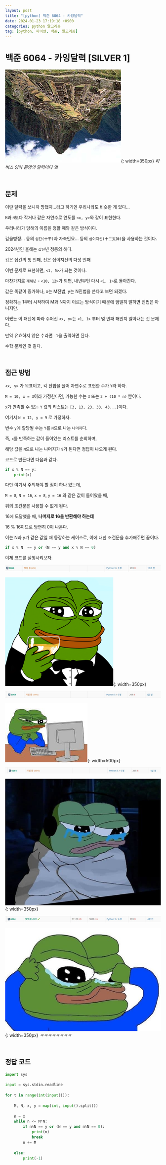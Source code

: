 ```yaml
---
layout: post
title: "[python] 백준 6064 - 카잉달력"
date: 2024-01-23 17:19:18 +0900
categories: python 알고리즘
tag: [python, 파이썬, 백준, 알고리즘]
---
```


# 백준 6064 - 카잉달력 [SILVER 1]

![카잉문명](/assets/img/posting/카잉달력.jpg){: width=350px}
_리버스 잉카 문명의 달력이다 엌_

<br>

## 문제

이딴 달력을 쓰니까 망했지...라고 하기엔 우리나라도 비슷한 게 있다...

`M`과 `N`보다 작거나 같은 자연수로 연도를 `<x, y>`와 같이 표현한다.

우리나라가 당해의 이름을 정할 때와 같은 방식이다.

갑을병정... 등의 `십간(十干)`과 자축인묘... 등의 `십이지신(十二支神)`을 사용하는 것이다.

2024년인 올해는 `갑진`년 청룡의 해다.

갑은 십간의 첫 번째, 진은 십이지신의 다섯 번째

이번 문제로 표현하면, `<1, 5>`가 되는 것이다.

마찬가지로 `계해년` - `<10, 12>`가 되면, 내년부턴 다시 `<1, 1>`로 돌아간다.

값은 똑같이 증가하나, x는 M진법, y는 N진법을 쓴다고 보면 되겠다.

정확히는 1부터 시작하여 M과 N까지 이르는 방식이기 때문에 엄밀히 말하면 진법은 아니지만.

어쨌든 이 패턴에 따라 주어진 `<x, y>`는 `<1, 1>` 부터 몇 번째 해인지 알아내는 것 문제다.

만약 유효하지 않은 수라면 `-1`을 출력하면 된다.

수학 문제인 것 같다.

<br>

## 접근 방법

`<x, y>` 가 목표이고, 각 진법을 풀어 자연수로 표현한 수가 `Y`라 하자.

`M = 10, x = 3`이라 가정한다면, 가능한 수는 `3` 또는 `3 + (10 * n)` 뿐이다.

`x`가 만족할 수 있는 `Y` 값의 리스트는 `[3, 13, 23, 33, 43...]`이다.

여기서 `N = 12, y = 9` 로 가정하자.

변수 `y`에 할당될 수는 `Y`를 `N`으로 나눈 `나머지`다.

즉, `x`를 만족하는 값이 들어있는 리스트를 순회하며,

해당 값을 `N`으로 나눈 나머지가 `9`가 된다면 정답이 나오게 된다.

코드로 만든다면 다음과 같다.

```python
if x % N == y:
    print(x)
```

다만 여기서 주의해야 할 점이 하나 있는데,

`M = 8`, `N = 16`, `x = 8`, `y = 16` 와 같은 값이 들어왔을 때,

위의 조건문은 사용할 수 없게 된다.

16에 도달했을 때, **나머지로 16을 반환해야 하는데**

16 % 16이므로 당연히 0이 나온다.

이는 N과 y가 같은 값일 때 등장하는 케이스로, 이에 대한 조건문을 추가해주면 끝이다.

```python
if x % N  == y or (N == y and x % N == 0)
```

이제 코드를 실행시켜보자.

![카잉1](/assets/img/posting/카잉1.jpeg)

![건배페페](/assets/img/jjal/건배페페.png){: width=350px}

![카잉2](/assets/img/posting/카잉2.jpeg)

![모니터페페](/assets/img/jjal/모니터페페.jpg){: width=500px}

![카잉3](/assets/img/posting/카잉3.jpeg)

![우는페페](/assets/img/jjal/우는페페.jpg){: width=350px}

![카잉4](/assets/img/posting/카잉4.jpeg)

![억울페페](/assets/img/jjal/억울페페.jpg){: width=350px}
_ㅋㅋㅋㅋㅋㅋㅋㅋ_

<br>

## 정답 코드

```python
import sys

input = sys.stdin.readline

for t in range(int(input())):
    
    M, N, x, y = map(int, input().split())
        
    n = x
    while n <= M*N:
        if n%N == y or (N == y and n%N == 0):
            print(n)
            break
        n += M
        
    else:
        print(-1)
```

